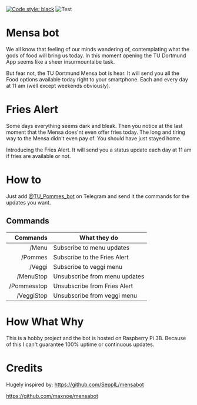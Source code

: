 [![Code style: black](https://img.shields.io/badge/code%20style-black-000000.svg)](https://github.com/psf/black)
![Test](https://github.com/NilsHeunemann/Mensa_Bot/actions/workflows/python-app.yml/badge.svg?event=push)

# Mensa bot
We all know that feeling of our minds wandering of, contemplating what the gods of food will bring us today. 
In this moment opening the TU Dortmund App seems like a sheer insurmountalbe task.

But fear not, the TU Dortmund Mensa bot is hear. It will send you all the Food options available today right to your smartphone. Each and every day at 11 am (well except weekends obviously).

# Fries Alert
Some days everything seems dark and bleak. Then you notice at the last moment that the Mensa does'nt even offer fries today.
The long and tiring way to the Mensa didn't even pay of. You should have just stayed home.

Introducing the Fries Alert. It will send you a status update each day at 11 am if fries are available or not.
# How to 
Just add  [@TU_Pommes_bot](t.me/TU_Pommes_bot) on Telegram and send it the commands for the updates you want.

## Commands
|Commands 	|What they do			|
|--------------:|-------------------------------|
|/Menu		|Subscribe to menu updates	|
|/Pommes	|Subscribe to the Fries Alert	|
|/Veggi		|Subscribe to veggi menu	|
|/MenuStop	|Unsubscribe from menu updates	|
|/Pommesstop	|Unsubscribe from Fries Alert	|
|/VeggiStop	|Unsubscribe from veggi menu	|


# How What Why
This is a hobby project and the bot is hosted on Raspberry Pi 3B. 
Because of this I can't guarantee 100% uptime or continuous updates.

# Credits
Hugely inspired by:
https://github.com/SepplL/mensabot

https://github.com/maxnoe/mensabot
